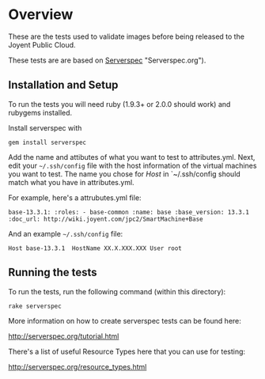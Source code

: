 # Overview

These are the tests used to validate images before being released to the Joyent Public Cloud.

These tests are are based on [Serverspec](http://serverspec.org) "Serverspec.org").

## Installation and Setup

To run the tests you will need ruby (1.9.3+ or 2.0.0 should work) and rubygems installed.

Install serverspec with

`gem install serverspec`

Add the name and attibutes of what you want to test to attributes.yml. Next, edit your `~/.ssh/config` file with the host information of the virtual machines you want to test. The name you chose for _Host_ in `~/.ssh/config should match what you have in attributes.yml. 

For example, here's a attrubutes.yml file:

``
base-13.3.1:
  :roles:
    - base-common
  :name: base
  :base_version: 13.3.1
  :doc_url: http://wiki.joyent.com/jpc2/SmartMachine+Base
``

And an example `~/.ssh/config` file:

``
Host base-13.3.1 
  HostName XX.X.XXX.XXX
  User root
``

## Running the tests

To run the tests, run the following command (within this directory):

`rake serverspec`

More information on how to create serverspec tests can be found here:

http://serverspec.org/tutorial.html

There's a list of useful Resource Types here that you can use for testing:

http://serverspec.org/resource_types.html